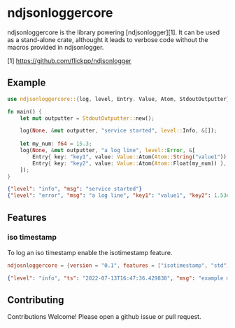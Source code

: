 
# ndjsonloggercore

ndjsonloggercore is the library powering [ndjsonlogger][1].
It can be used as a stand-alone crate, althought it leads to verbose code without
the macros provided in ndjsonlogger.

[1] https://github.com/flickpp/ndjsonlogger

## Example

```rust
use ndjsonloggercore::{log, level, Entry. Value, Atom, StdoutOutputter};

fn main() {
	let mut outputter = StdoutOutputter::new();

	log(None, &mut outputter, "service started", level::Info, &[]);
	
	let my_num: f64 = 15.3;
	log(None, &mut outputter, "a log line", level::Error, &[
		Entry{ key: "key1", value: Value::Atom(Atom::String("value1")) },
		Entry{ key: "key2", value: Value::Atom(Atom::Float(my_num)) },
	]);
}
```

```json
{"level": "info", "msg": "service started"}
{"level": "error", "msg": "a log line", "key1": "value1", "key2": 1.53e1}
```

## Features

### iso timestamp
To log an iso timestamp enable the isotimestamp feature.

```toml
ndjosnloggercore = {version = "0.1", features = ["isotimestamp", "std"]}
```

```json
{"level": "info", "ts": "2022-07-13T16:47:36.429838", "msg": "example message"}
```

## Contributing

Contributions Welcome! Please open a github issue or pull request.
